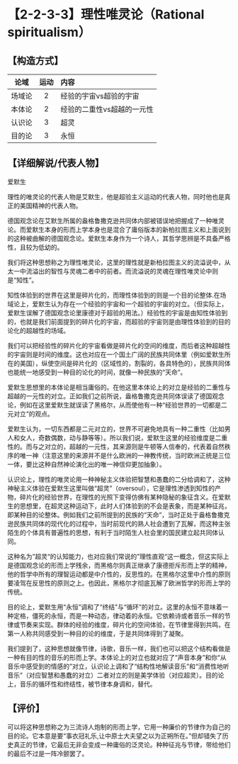 # 【2-2-3-3】理性唯灵论（Rational spiritualism）

## 【构造方式】
|  论域  | 运动 | 内容                   |
| :----: | :--: | :--------------------- |
| 场域论 |  2   |经验的宇宙vs超验的宇宙 |
| 本体论 |  2  | 经验的二重性vs超越的一元性 |
| 认识论 |  3  | 超灵                       |
| 目的论 |  3  |永恒|



## 【详细解说/代表人物】

爱默生

理性的唯灵论的代表人物是艾默生，他是超验主义运动的代表人物，同时他也是真正的美国精神的代表人物。

德国观念论在艾默生所属的盎格鲁撒克逊共同体内部被错误地把握成了一种唯灵论。而爱默生本身的形而上学本身也是混合了庸俗版本的新柏拉图主义和上面说到的这种被曲解的德国观念论。爱默生本身作为一个诗人，其哲学思辨是不具备严格性，且较为低幼的。

我们将这种思想称之为理性唯灵论，这里的理性就是新柏拉图主义的流溢说中，从太一中流溢出的智性与灵魂二者中的前者。而流溢说的灵魂在理性唯灵论中则是“知性”。

知性体验到的世界在这里是碎片化的，而理性体验到的则是一个目的论整体.在场域论上，爱默生认为存在一个经验的宇宙和一个超验的宇宙的对立。（但实际上，爱默生误解了德国观念论里康德对于超验的用法。）经验性的宇宙是由知性体验到的，也就是我们前面提到的碎片化的宇宙，而超验的宇宙则是由理性体验到的目的论化的超越性的场域。

我们可以把经验性的碎片化的宇宙看做是碎片化的空间的维度，而后者这种超越性的宇宙则是时间的维度。这也对应在一个国土广阔的民族共同体里（例如爱默生所在的美国），纵使空间是碎片化的（区域性的，割裂的，各具特色的），民族共同体也能统一地感受到一种目的论化的时间，就像一种民族的“天命”。

爱默生思想里的本体论是相当庸俗的。在他这里本体论上的对立是经验的二重性与超越的一元性的对立。正如我们之前所说，盎格鲁撒克逊共同体误读了德国观念论，例如在这里爱默生就误读了黑格尔，从而使他有一种“经验世界的一切都是二元对立“的观点。

爱默生认为，一切东西都是二元对立的，世界不可避免地具有一种二重性（比如男人和女人，奇数偶数，动与静等等）。所以我们说，爱默生这里的经验维度是二重性的。而与之对立的，超越的一元性，其来源则是牛顿等人信奉的，代表着自然秩序的唯一神（注意这里的来源并不是什么欧洲的一神教传统，当时欧洲正统是三位一体，要比这种自然神论演化出的唯一神信仰更加抽象）。

认识论上，理性的唯灵论用一种神秘主义体验把智慧和愚蠢的二分给调和了，这种神秘主义体验在爱默生这里叫做“超灵”（oversoul），它是理性渗透到知性的产物，碎片化的经验世界，在理性的光照下变得仿佛有某种隐秘的象征含义。在爱默生的思想里，在超灵这种运动下，此时人们体验到的不会是表象，而是某种征兆，即某种目的论整体。例如我们之前所提到的民族的“天命”，当时正处于盎格鲁撒克逊民族共同体的现代化的过程中，当时前现代的熟人社会遭到了瓦解，而这种主张陌生的个体具有普遍性的思想，有利于当时陌生人社会里的国民建立起共同体认同。

这种名为”超灵“的认知能力，也对应我们常说的”理性直观“这一概念，但这实际上是德国观念论的形而上学残余，而黑格尔则真正继承了康德拒斥形而上学的精神，他的哲学中所有的理智运动都是中介性的，反思性的。在黑格尔这里中介性的原则要凌驾在反思性的原则之上。也因此，黑格尔才彻底瓦解了欧洲哲学的形而上学的传统。

目的论上，爱默生用“永恒”调和了“终结”与“循环”的对立。这里的永恒不意味着一种定格，僵死的永恒，而是一种动态，律动着的永恒。它依赖诗或者音乐一样的节律或节奏来实现。群体的经验的维度，碎片化的空间体验，在节律里得到共鸣，在第一人称共同感受到一种目的论的维度，于是共同体得到了凝聚。

我们提到了，这种思想就像节律，诗歌，音乐一样，我们也可以把这个结构看做是一种有目的性的音乐的形而上学。本体论上的对立也就对应了“声音本身”和你“从音乐中感受到的情感的”对立，认识论上调和了“结构性地解读音乐”和“消费性地听音乐”（对应智慧和愚蠢的对立）二者对立的则是美学体验（对应超灵）。目的论上，音乐的循环性和终结性，被节律本身调和，替代。

## 【评价】

可以将这种思想称之为三流诗人炮制的形而上学，它用一种廉价的节律作为自己的目的论。它本意是要“事衣冠礼乐,让中原士大夫望之以为正朔所在。”但却错失了历史真正的节律，它最后无非会变成一种庸俗的泛灵论。种种征兆与节律，带给他们的最后不过是一阵冷颤罢了。
